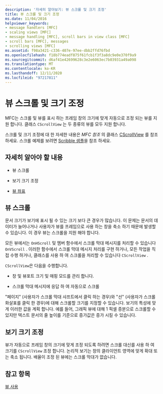 ```yaml
---
description: '자세히 알아보기: 뷰 스크롤 및 크기 조정'
title: 뷰 스크롤 및 크기 조정
ms.date: 11/04/2016
helpviewer_keywords:
- message handlers [MFC]
- scaling views [MFC]
- message handling [MFC], scroll bars in view class [MFC]
- scroll bars [MFC], messages
- scrolling views [MFC]
ms.assetid: f98a3421-c336-407e-97ee-dbb2ffd76fbd
ms.openlocfilehash: f18b774eadf875f61fcb1f3f3a8dc9e0e370f9a9
ms.sourcegitcommit: d6af41e42699628c3e2e6063ec7b03931a49a098
ms.translationtype: MT
ms.contentlocale: ko-KR
ms.lasthandoff: 12/11/2020
ms.locfileid: "97217811"
---
```

# <a name="scrolling-and-scaling-views"></a>뷰 스크롤 및 크기 조정

MFC는 스크롤 및 뷰를 표시 하는 프레임 창의 크기에 맞게 자동으로 조정 되는 뷰를 지원 합니다. 클래스 `CScrollView` 는 두 종류의 뷰를 모두 지원 합니다.

스크롤 및 크기 조정에 대 한 자세한 내용은 *MFC 참조* 의 클래스 [CScrollView](../mfc/reference/cscrollview-class.md) 를 참조 하세요. 스크롤 예제를 보려면 [Scribble 샘플](../overview/visual-cpp-samples.md)을 참조 하세요.

## <a name="what-do-you-want-to-know-more-about"></a>자세히 알아야 할 내용

- 뷰 스크롤

- 보기 크기 조정

- [뷰 좌표](/windows/win32/gdi/window-coordinate-system)

## <a name="scrolling-a-view"></a><a name="_core_scrolling_a_view"></a> 뷰 스크롤

문서 크기가 보기에 표시 될 수 있는 크기 보다 큰 경우가 많습니다. 이 문제는 문서의 데이터가 늘어나거나 사용자가 뷰를 프레임으로 사용 하는 창을 축소 하기 때문에 발생할 수 있습니다. 이 경우 뷰는 스크롤을 지원 해야 합니다.

모든 뷰에서는 `OnHScroll` 및 멤버 함수에서 스크롤 막대 메시지를 처리할 수 있습니다 `OnVScroll` . 이러한 함수에서 스크롤 막대 메시지 처리를 구현 하거나, 모든 작업을 직접 수행 하거나, 클래스를 사용 하 여 스크롤을 처리할 수 있습니다 `CScrollView` .

`CScrollView`은 다음을 수행합니다.

- 창 및 뷰포트 크기 및 매핑 모드를 관리 합니다.

- 스크롤 막대 메시지에 응답 하 여 자동으로 스크롤

"페이지" (사용자가 스크롤 막대 샤프트에서 클릭 하는 경우)와 "선" (사용자가 스크롤 화살표를 클릭 한 경우)에 대해 스크롤할 크기를 지정할 수 있습니다. 보기의 특성에 맞게 이러한 값을 계획 합니다. 예를 들어, 그래픽 뷰에 대해 1 픽셀 증분으로 스크롤할 수 있지만 텍스트 문서의 줄 높이를 기준으로 증가값은 증가 시킬 수 있습니다.

## <a name="scaling-a-view"></a><a name="_core_scaling_a_view"></a> 보기 크기 조정

뷰가 자동으로 프레임 창의 크기에 맞게 조정 되도록 하려면 스크롤 대신를 사용 하 여 크기를 `CScrollView` 조정 합니다. 논리적 보기는 창의 클라이언트 영역에 맞게 확대 또는 축소 됩니다. 배율이 조정 된 뷰에는 스크롤 막대가 없습니다.

## <a name="see-also"></a>참고 항목

[뷰 사용](../mfc/using-views.md)
